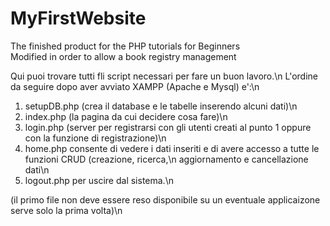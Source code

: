 MyFirstWebsite
==============

The finished product for the PHP tutorials for Beginners<br>
Modified in order to allow a book registry management<br>

Qui puoi trovare tutti fli script necessari per fare un buon lavoro.\n
L'ordine da seguire dopo aver avviato XAMPP (Apache e Mysql) e':\n
1) setupDB.php (crea il database e le tabelle inserendo alcuni dati)\n
2) index.php (la pagina da cui decidere cosa fare)\n
3) login.php (server per registrarsi con gli utenti creati al punto 1 oppure con la funzione di registrazione)\n
4) home.php consente di vedere i dati inseriti e di avere accesso a tutte le funzioni CRUD (creazione, ricerca,\n aggiornamento e cancellazione dati\n
5) logout.php per uscire dal sistema.\n

(il primo file non deve essere reso disponibile su un eventuale applicaizone serve solo la prima volta)\n
